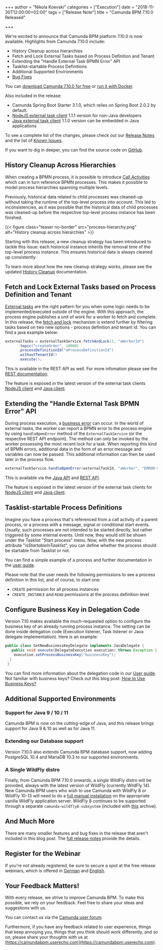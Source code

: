 +++
author = "Nikola Koevski"
categories = ["Execution"]
date = "2018-11-30T12:00:00+02:00"
tags = ["Release Note"]
title = "Camunda BPM 7.10.0 Released"

+++

We're excited to announce that Camunda BPM platform 7.10.0 is now available. Highlights from Camunda 7.10.0 include:

<!-- FEATURES LIST BEGINS -->

* History Cleanup across hierarchies
* Fetch and Lock External Tasks based on Process Definition and Tenant
* Extending the "Handle External Task BPMN Error" API
* Tasklist-startable Process Definitions
* Additional Supported Environments
* [Bug Fixes](https://app.camunda.com/jira/issues/?jql=issuetype%20%3D%20%22Bug%20Report%22%20AND%20fixVersion%20%3D%207.10.0)

<!-- FEATURES LIST ENDS -->

You can [download Camunda 7.10.0 for free](https://camunda.com/download/) or [run it with Docker](https://hub.docker.com/r/camunda/camunda-bpm-platform/).

Also included in the release:

* Camunda Spring Boot Starter 3.1.0, which relies on Spring Boot 2.0.2 by default.
* [NodeJS external task client](https://github.com/camunda/camunda-external-task-client-js) 1.1.1 version for non-Java developers
* [Java external task client](https://github.com/camunda/camunda-external-task-client-java) 1.1.0 version can be embedded in Java applications

<!--more-->

To see a complete list of the changes, please check out our [Release Notes](https://app.camunda.com/jira/secure/ReleaseNote.jspa?projectId=10230&version=15096)
and the list of [Known Issues](https://app.camunda.com/jira/issues/?jql=affectedVersion%20%3D%207.10.0%20and%20status%20!%3D%20Closed).

If you want to dig in deeper, you can find the source code on [GitHub](https://github.com/camunda/camunda-bpm-platform/releases/tag/7.10.0).

<!-- FEATURES EXPLANATIONS BEGIN -->


## History Cleanup Across Hierarchies

When creating a BPMN process, it is possible to introduce [Call Activities](https://docs.camunda.org/manual/7.10/reference/bpmn20/subprocesses/call-activity/) which can in turn reference BPMN processes.
This makes it possible to model process hierarchies spanning multiple levels.

Previously, historical data related to child processes was cleaned-up without taking the runtime of the
top-level process into account. This led to inconsistencies, as it was possible that the historical data of child
processes was cleaned-up before the respective top-level process instance has been finished.

{{< figure class="teaser no-border" src="process-hierarchy.png" alt="History cleanup across hierarchies" >}}

Starting with this release, a new cleanup strategy has been introduced to tackle this issue: each historical instance
inherits the removal time of the top-level process instance. This ensures historical data is always cleaned up consistently.

To learn more about how the new cleanup strategy works, please see the updated
[History Cleanup](https://docs.camunda.org/manual/7.10/user-guide/process-engine/history/#history-cleanup) documentation.

## Fetch and Lock External Tasks based on Process Definition and Tenant

[External tasks](https://docs.camunda.org/manual/7.10/user-guide/process-engine/external-tasks) are the right pattern for you when some logic needs to be implemented/executed outside of the engine. With this approach, the process engine publishes a unit of work for a worker to fetch and complete. In this release, the [fetch and lock](https://docs.camunda.org/manual/7.10/user-guide/process-engine/external-tasks/#fetching-tasks) mechanism is extend further by filtering tasks based on two new options - process definition and tenant id. You can find a
java example below:
```java
externalTasks = externalTaskService.fetchAndLock(2, "aWorkerId")
      .topic("createOrder", 10000)
      .processDefinitionId("aProcessDefinitionId")
      .withoutTenantId()
      .execute();
```
This is available in the REST API as well. For more infomation please see the [REST documentation](https://docs.camunda.org/manual/7.10/reference/rest/external-task/fetch/).

The feature is exposed in the latest version of the external task clients [NodeJS client](https://github.com/camunda/camunda-external-task-client-js) and [Java client](https://github.com/camunda/camunda-external-task-client-java).

## Extending the "Handle External Task BPMN Error" API

During process execution, a [business error](https://docs.camunda.org/manual/7.10/reference/bpmn20/events/error-events/#business-errors-vs-technical-errors) can occur. In the world of external tasks, the worker can report a BPMN error to the process engine by using `handleBpmnError` method of the `ExternalTaskService` (or the respective REST API endpoint). The method can only be invoked by the worker possessing the most recent lock for a task. When reporting this kind of BPMN errors, additional data in the form of an error message and variables can now be passed. This additional information can then be used later in the process flow.
```java
externalTaskService.handleBpmnError(externalTaskId, "aWorker", "ERROR-SPEC-10", "anErrorMessage", variables);
```
This is available via the [Java API](https://docs.camunda.org/manual/7.10/user-guide/process-engine/external-tasks/#reporting-bpmn-error) and [REST API](https://docs.camunda.org/manual/7.10/reference/rest/external-task/post-bpmn-error/).

The feature is exposed in the latest version of the external task clients for [NodeJS client](https://github.com/camunda/camunda-external-task-client-js) and [Java client](https://github.com/camunda/camunda-external-task-client-java).

## Tasklist-startable Process Definitions

Imagine you have a process that's referenced from a call activity of a parent process, or a process with a message, signal or conditional start events. Usually, such processes
are not intended to be started directly, but rather triggered by some internal events. Until now, they would still be shown under the Tasklist "Start process" menu.
Now, with the new process attribute "*isStartableInTasklist*", you can define whether the process should be startable from Tasklist or not.

You can find a simple example of a process and further documentation in the [user guide](https://docs.camunda.org/manual/7.10/user-guide/process-engine/process-engine-concepts/#start-process-instances-via-tasklist).

Please note that the user needs the following permissions to see a process definition in this list, and of course, to start one:

* `CREATE` permission for all process instances
* `CREATE_INSTANCE` and `READ` permissions at the process definition level

## Configure Business Key in Delegation Code

Version 7.10 makes available the much-requested option to configure the business key of an already running process instance. The setting can be done inside delegation code (Execution listener, Task listener or Java delegate implementation). Here is an example:
```java
public class SetNewBusinessKeyDelegate implements JavaDelegate {
   public void execute(DelegateExecution execution) throws Exception {
    execution.setProcessBusinessKey("businessKey");
  }
 }
```
You can find more information about the delegation code in our [User guide](https://docs.camunda.org/manual/7.10/user-guide/process-engine/delegation-code/#set-business-key-from-delegation-code).
Not familiar with business keys? Check out this blog post: [How to Use Business Keys?](https://blog.camunda.com/post/2018/10/business-key/)

## Additional Supported Environments

### Support for Java 9 / 10 / 11

Camunda BPM is now on the cutting-edge of Java, and this release brings support for Java 9 & 10 as well as for Java 11.

### Extending our Database support

Version 7.10.0 also extends Camunda BPM database support, now adding PostgreSQL 10.4 and MariaDB 10.3 to our supported environments.

### A Single WildFly distro

Finally, from Camunda BPM 7.10.0 onwards, a single WildFly distro will be provided, always with the latest version of WildFly (currently WildFly 14). New Camunda BPM users who wish to use Camunda with WildFly 8 or WildFly 10-13 will need to do a [full manual installation](https://docs.camunda.org/manual/7.10/installation/full/jboss/manual/) on the appropriate vanilla WildFly application server. WildFly 8 continues to be supported through a separate `camunda-wildfly8-subsystem` (included with [this](https://app.camunda.com/nexus/content/groups/public/org/camunda/bpm/wildfly/camunda-wildfly8-modules/) archive).

<!-- FEATURES EXPLANATIONS END -->

## And Much More

There are many smaller features and bug fixes in the release that aren't included in this blog post. The [full release notes](https://app.camunda.com/jira/secure/ReleaseNote.jspa?projectId=10230&version=15096) provide the details.

## Register for the Webinar

If you're not already registered, be sure to secure a spot at the free release webinars, which is offered in [German](https://register.gotowebinar.com/register/7430032682918026764) and [English](https://register.gotowebinar.com/register/5312228152286683916).

## Your Feedback Matters!

With every release, we strive to improve Camunda BPM. To make this possible, we rely on your feedback. Feel free to share your ideas and suggestions with us.

You can contact us via the [Camunda user forum](https://forum.camunda.org/).

Furthermore, if you have any feedback related to user experience, things that keep annoying you, things that you think should work differently, and so on, please share your thoughts with us at [https://camundabpm.userecho.com](https://camundabpm.userecho.com).
